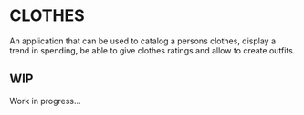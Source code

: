 # CLOTHES

An application that can be used to catalog a persons clothes, display a trend in spending, be able to give clothes ratings and allow to create outfits.

## WIP

Work in progress...
